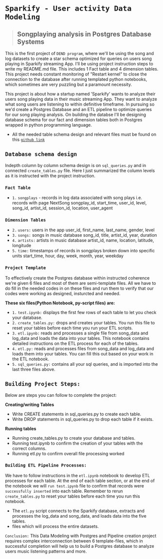 
# `Sparkify - User activity Data Modeling`
> ##  Songplaying analysis in Postgres Database Systems

 
This is the first project of `DEND program`, where we'll be using the song and log datasets to create a star schema optimized for queries on users song playing in Sparkify streaming App. I'll be using project instruction steps to write my README.md file. This includes 1 Fact table and 4 dimension tables. This project needs constant monitoring of "Restart kernel" to close the connection to the database after running templated python notebooks, which sometimes are very puzzling but a paramount necessity.

This project is about how a startup named 'Sparkify' wants to analyze their users song playing data in their music streaming App. They want to analyze what song users are listening to within definitive timeframe. In pursuing so we'd create a Postgres Database and an ETL pipeline to optimize queries for our song playing analysis. On building the databse I'll be designing database schema for our fact and dimension tables both in Postgres wrapped in python programming language. 

* All the needed table schema design and relevant files must be found on this [`github link`](https://github.com/farhadkpx/DEND-Data-Engneering-Nano-Degree-/tree/main/Data-Modeling-with-Postgres)

## `Database schema design` 
Indepth column by column schema design is on `sql_queries.py` and in connected `create_tables.py` file.
Here I just summarized the column levels as it is instructed with the project instruction.

### `Fact Table` 
+ `1.` `songplays` - records in log data associated with song plays i.e. records with page NextSong
songplay_id, start_time, user_id, level, song_id, artist_id, session_id, location, user_agent

### `Dimension Tables` 
+ `2.` `users:`  users in the app
               user_id, first_name, last_name, gender, level
+ `3.` `songs:`  songs in music database
                song_id, title, artist_id, year, duration
+ `4.` `artists:`  artists in music database
                 artist_id, name, location, latitude, longitude
+ `5.` `time:`  timestamps of records in songplays broken down into specific units
                start_time, hour, day, week, month, year, weekday

### `Project Template`
To effectively create the Postgres database within instructed coherence we're given 6 files and most of them are semi-template files. All we have to do 
fill in the needed codes in on these files and run them to verify that our codes were working as designed, insturcted and needed.

**These six files(Python Notebook, py-script files) are:**
+ `1.` `test.ipynb:` displays the first few rows of each table to let you check your database.
+ `2.` `create_tables.py:` drops and creates your tables. You run this file to reset your tables before each time you run your ETL scripts.
+ `3.` `etl.ipynb:` reads and processes a single file from song_data and log_data and loads the data into your tables. 
                    This notebook contains detailed instructions on the ETL process for each of the tables.
+ `4.` `etl.py:` reads and processes files from song_data and log_data and loads them into your tables. You can fill this out based on your work in the ETL notebook.
+ `5.` `sql_queries.py:` contains all your sql queries, and is imported into the last three files above.

 
## `Building Project Steps:`
Below are steps you can follow to complete the project:

**Creating/writing Tables**
- Write CREATE statements in sql_queries.py to create each table.
- Write DROP statements in sql_queries.py to drop each table if it exists.

**Running tables**
- Running create_tables.py to create your database and tables.
- Running test.ipynb to confirm the creation of your tables with the correct columns.
- Running etl.py to confirm overall file processing worked

### `Building ETL Pipeline Processes:`
We have to follow instructions in the `etl.ipynb` notebook to develop ETL processes for each table. At the end of each table section, or at the end of the notebook we will `run test.ipynb` file to confirm that records were `successfully inserted` into each table. Remember to rerun `create_tables.py` to reset your tables before each time you run this notebook. 

+ The `etl.py` script connects to the Sparkify database, extracts and processes the log_data and song_data, and loads data into the five tables.
+ files which will process the entire datasets. 

`Conclusion:` This Data Modeling with Postgres and Pipeline creation project requires complex interconnection between 6 template-files, which in successful completion will help us to build a Postgres database to analyze users music listening patterns and more. 
